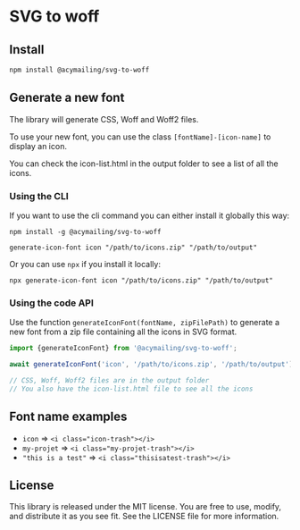 # SVG to woff

## Install

```bash
npm install @acymailing/svg-to-woff
```

## Generate a new font

The library will generate CSS, Woff and Woff2 files.

To use your new font, you can use the class `[fontName]-[icon-name]` to display an icon.

You can check the icon-list.html in the output folder to see a list of all the icons.

### Using the CLI

If you want to use the cli command you can either install it globally this way:

```shell
npm install -g @acymailing/svg-to-woff
```

```shell
generate-icon-font icon "/path/to/icons.zip" "/path/to/output"
```

Or you can use `npx` if you install it locally:
```shell
npx generate-icon-font icon "/path/to/icons.zip" "/path/to/output"
```

### Using the code API

Use the function `generateIconFont(fontName, zipFilePath)` to generate a new font from a zip file containing all the icons in SVG format.

```javascript
import {generateIconFont} from '@acymailing/svg-to-woff';

await generateIconFont('icon', '/path/to/icons.zip', '/path/to/output');

// CSS, Woff, Woff2 files are in the output folder
// You also have the icon-list.html file to see all the icons
```

## Font name examples

- `icon` => `<i class="icon-trash"></i>`
- `my-projet` => `<i class="my-projet-trash"></i>`
- `"this is a test"` => `<i class="thisisatest-trash"></i>`

## License

This library is released under the MIT license. You are free to use, modify, and distribute it as you see fit. See the LICENSE file for more information.
